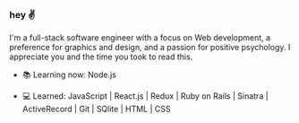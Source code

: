 ### hey ✌️

I'm a full-stack software engineer with a focus on Web development, a preference for graphics and design, and a passion for positive psychology.
I appreciate you and the time you took to read this.

- 📚 Learning now: Node.js

- 💻 Learned: JavaScript | React.js | Redux | Ruby on Rails | Sinatra | ActiveRecord | Git | SQlite | HTML | CSS
